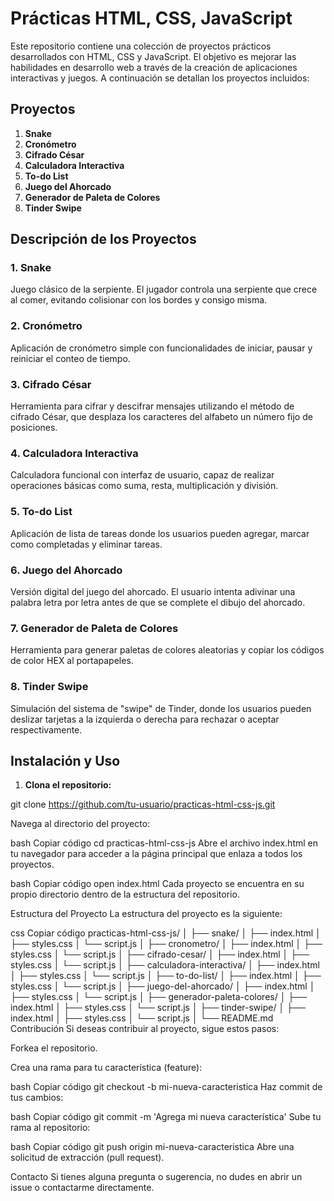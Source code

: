 # Prácticas HTML, CSS, JavaScript

Este repositorio contiene una colección de proyectos prácticos desarrollados con HTML, CSS y JavaScript. El objetivo es mejorar las habilidades en desarrollo web a través de la creación de aplicaciones interactivas y juegos. A continuación se detallan los proyectos incluidos:

## Proyectos

1. **Snake**
2. **Cronómetro**
3. **Cifrado César**
4. **Calculadora Interactiva**
5. **To-do List**
6. **Juego del Ahorcado**
7. **Generador de Paleta de Colores**
8. **Tinder Swipe**

## Descripción de los Proyectos

### 1. Snake
Juego clásico de la serpiente. El jugador controla una serpiente que crece al comer, evitando colisionar con los bordes y consigo misma.

### 2. Cronómetro
Aplicación de cronómetro simple con funcionalidades de iniciar, pausar y reiniciar el conteo de tiempo.

### 3. Cifrado César
Herramienta para cifrar y descifrar mensajes utilizando el método de cifrado César, que desplaza los caracteres del alfabeto un número fijo de posiciones.

### 4. Calculadora Interactiva
Calculadora funcional con interfaz de usuario, capaz de realizar operaciones básicas como suma, resta, multiplicación y división.

### 5. To-do List
Aplicación de lista de tareas donde los usuarios pueden agregar, marcar como completadas y eliminar tareas.

### 6. Juego del Ahorcado
Versión digital del juego del ahorcado. El usuario intenta adivinar una palabra letra por letra antes de que se complete el dibujo del ahorcado.

### 7. Generador de Paleta de Colores
Herramienta para generar paletas de colores aleatorias y copiar los códigos de color HEX al portapapeles.

### 8. Tinder Swipe
Simulación del sistema de "swipe" de Tinder, donde los usuarios pueden deslizar tarjetas a la izquierda o derecha para rechazar o aceptar respectivamente.

## Instalación y Uso

1. **Clona el repositorio:**

git clone https://github.com/tu-usuario/practicas-html-css-js.git

Navega al directorio del proyecto:

bash
Copiar código
cd practicas-html-css-js
Abre el archivo index.html en tu navegador para acceder a la página principal que enlaza a todos los proyectos.

bash
Copiar código
open index.html
Cada proyecto se encuentra en su propio directorio dentro de la estructura del repositorio.

Estructura del Proyecto
La estructura del proyecto es la siguiente:

css
Copiar código
practicas-html-css-js/
│
├── snake/
│   ├── index.html
│   ├── styles.css
│   └── script.js
│
├── cronometro/
│   ├── index.html
│   ├── styles.css
│   └── script.js
│
├── cifrado-cesar/
│   ├── index.html
│   ├── styles.css
│   └── script.js
│
├── calculadora-interactiva/
│   ├── index.html
│   ├── styles.css
│   └── script.js
│
├── to-do-list/
│   ├── index.html
│   ├── styles.css
│   └── script.js
│
├── juego-del-ahorcado/
│   ├── index.html
│   ├── styles.css
│   └── script.js
│
├── generador-paleta-colores/
│   ├── index.html
│   ├── styles.css
│   └── script.js
│
├── tinder-swipe/
│   ├── index.html
│   ├── styles.css
│   └── script.js
│
└── README.md
Contribución
Si deseas contribuir al proyecto, sigue estos pasos:

Forkea el repositorio.

Crea una rama para tu característica (feature):

bash
Copiar código
git checkout -b mi-nueva-caracteristica
Haz commit de tus cambios:

bash
Copiar código
git commit -m 'Agrega mi nueva característica'
Sube tu rama al repositorio:

bash
Copiar código
git push origin mi-nueva-caracteristica
Abre una solicitud de extracción (pull request).

Contacto
Si tienes alguna pregunta o sugerencia, no dudes en abrir un issue o contactarme directamente.


